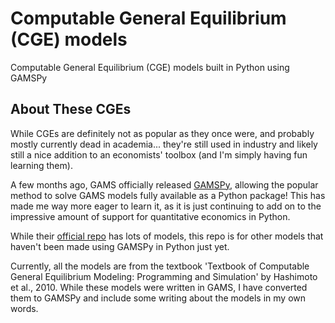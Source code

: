 # Computable General Equilibrium (CGE) models
Computable General Equilibrium (CGE) models built in Python using GAMSPy

## About These CGEs
While CGEs are definitely not as popular as they once were, and probably mostly currently dead in academia... they're still used in industry and likely still a nice addition to an economists' toolbox (and I'm simply having fun learning them).

A few months ago, GAMS officially released [GAMSPy](https://github.com/GAMS-dev/gamspy), allowing the popular method to solve GAMS models fully available as a Python package! This has made me way more eager to learn it, as it is just continuing to add on to the impressive amount of support for quantitative economics in Python. 

While their [official repo](https://github.com/GAMS-dev/gamspy-examples/tree/master/models) has lots of models, this repo is for other models that haven't been made using GAMSPy in Python just yet.

Currently, all the models are from the textbook 'Textbook of Computable General Equilibrium Modeling: Programming and Simulation' by Hashimoto et al., 2010. While these models were written in GAMS, I have converted them to GAMSPy and include some writing about the models in my own words.
